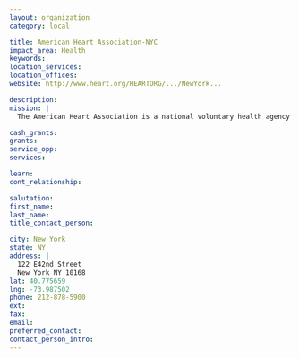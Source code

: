 ```yaml
---
layout: organization
category: local

title: American Heart Association-NYC
impact_area: Health
keywords: 
location_services: 
location_offices: 
website: http://www.heart.org/HEARTORG/.../NewYork...‎

description: 
mission: |
  The American Heart Association is a national voluntary health agency whose mission is to reduce disability and death from cardiovascular diseases and stroke

cash_grants: 
grants: 
service_opp: 
services: 

learn: 
cont_relationship: 

salutation: 
first_name: 
last_name: 
title_contact_person: 

city: New York
state: NY
address: |
  122 E42nd Street     
  New York NY 10168
lat: 40.775659
lng: -73.987502
phone: 212-878-5900
ext: 
fax: 
email: 
preferred_contact: 
contact_person_intro: 
---
```

